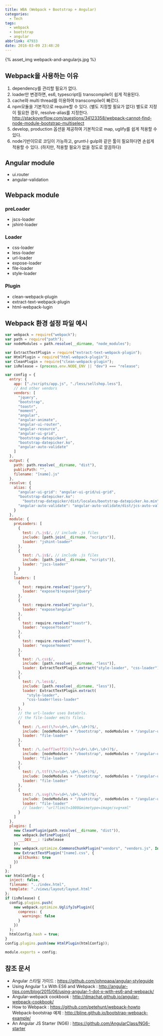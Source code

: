 ```yaml
---
title: WBA (Webpack + Bootstrap + Angular)
categories:
  - Tech
tags:
  - webpack
  - bootstrap
  - angular
abbrlink: 47933
date: 2016-03-09 23:48:20
---
```


{% asset_img webpack-and-angularjs.jpg %}

## Webpack을 사용하는 이유

1. dependency를 관리할 필요가 없다.
2. loader만 변경하면, es6, typescript등 transcompile이 쉽게 적용된다.
3. cache와 multi thread를 이용하여 transcompile이 빠르다.
4. npm모듈을 기본적으로 require할 수 있다. (별도 지정할 필요가 없다)
   별도로 지정이 필요한 경우, resolve-alias를 지정한다.
   http://stackoverflow.com/questions/34123358/webpack-cannot-find-node-module-bootstrap-multiselect
5. develop, production 옵션을 제공하여 기본적으로 map, uglify를 쉽게 적용할 수 있다.
6. node기반이므로 코딩이 가능하고, grunt나 gulp와 같은 툴이 필요하다면 손쉽게 적용할 수 있다. (하지만, 적용할 필요가 없을 정도로 깔끔하다)

## Angular module

- ui.router
- angular-validation

## Webpack module

### preLoader

- jscs-loader
- jshint-loader

### Loader

- css-loader
- less-loader
- url-loader
- expose-loader
- file-loader
- style-loader

### Plugin

- clean-webpack-plugin
- extract-text-webpack-plugin
- html-webpack-lugin

## Webpack 환경 설정 파일 예시

```js
var webpack = require("webpack");
var path = require("path");
var nodeModules = path.resolve(__dirname, "node_modules");

var ExtractTextPlugin = require("extract-text-webpack-plugin");
var HtmlPlugin = require("html-webpack-plugin");
var CleanPlugin = require("clean-webpack-plugin");
var isRelease = (process.env.NODE_ENV || "dev") === "release";

var config = {
  entry: {
    app: ["./scripts/app.js", "./less/sellshop.less"],
    // And other vendors
    vendors: [
      "jquery",
      "bootstrap",
      "toastr",
      "moment",
      "angular",
      "angular-animate",
      "angular-ui-router",
      "angular-resource",
      "angular-ui-grid",
      "bootstrap-datepicker",
      "bootstrap-datepicker.ko",
      "angular-auto-validate"
    ]
  },
  output: {
    path: path.resolve(__dirname, "dist"),
    publicPath: "",
    filename: "[name].js"
  },
  resolve: {
    alias: {
      "angular-ui-grid": "angular-ui-grid/ui-grid",
      "bootstrap-datepicker.ko":
        "bootstrap-datepicker/dist/locales/bootstrap-datepicker.ko.min",
      "angular-auto-validate": "angular-auto-validate/dist/jcs-auto-validate"
    }
  },
  module: {
    preLoaders: [
      {
        test: /\.js$/, // include .js files
        include: [path.join(__dirname, "scripts")],
        loader: "jshint-loader"
      },
      {
        test: /\.js$/, // include .js files
        include: [path.join(__dirname, "scripts")],
        loader: "jscs-loader"
      }
    ],
    loaders: [
      {
        test: require.resolve("jquery"),
        loader: "expose?$!expose?jQuery"
      },
      {
        test: require.resolve("angular"),
        loader: "expose?angular"
      },
      {
        test: require.resolve("toastr"),
        loader: "expose?toastr"
      },
      {
        test: require.resolve("moment"),
        loader: "expose?moment"
      },
      {
        test: /\.css$/,
        include: [path.resolve(__dirname, "less")],
        loader: ExtractTextPlugin.extract("style-loader", "css-loader")
      },
      {
        test: /\.less$/,
        include: [path.resolve(__dirname, "less")],
        loader: ExtractTextPlugin.extract(
          "style-loader",
          "css-loader!less-loader"
        )
      },
      // the url-loader uses DataUrls.
      // the file-loader emits files.
      {
        test: /\.eot(\?v=\d+\.\d+\.\d+)?$/,
        include: [nodeModules + "/bootstrap", nodeModules + "/angular-ui-grid"],
        loader: "file-loader"
      },
      {
        test: /\.(woff|woff2)(\?v=\d+\.\d+\.\d+)?$/,
        include: [nodeModules + "/bootstrap", nodeModules + "/angular-ui-grid"],
        loader: "file-loader"
      },
      {
        test: /\.ttf(\?v=\d+\.\d+\.\d+)?$/,
        include: [nodeModules + "/bootstrap", nodeModules + "/angular-ui-grid"],
        loader: "file-loader"
      },
      {
        test: /\.svg(\?v=\d+\.\d+\.\d+)?$/,
        include: [nodeModules + "/bootstrap", nodeModules + "/angular-ui-grid"],
        loader: "file-loader"
        // loader: "url?limit=1000&mimetype=image/svg+xml"
      }
    ]
  },
  plugins: [
    new CleanPlugin(path.resolve(__dirname, "dist")),
    new webpack.DefinePlugin({
      ___DEV___: !isRelease
    }),
    new webpack.optimize.CommonsChunkPlugin("vendors", "vendors.js", Infinity),
    new ExtractTextPlugin("[name].css", {
      allChunks: true
    })
  ]
};
var htmlConfig = {
  inject: false,
  filename: "../index.html",
  template: "./views/layout/layout.html"
};
if (isRelease) {
  config.plugins.push(
    new webpack.optimize.UglifyJsPlugin({
      compress: {
        warnings: false
      }
    })
  );
  htmlConfig.hash = true;
}
config.plugins.push(new HtmlPlugin(htmlConfig));

module.exports = config;
```

## 참조 문서

- Angular 스타일 가이드 : https://github.com/johnpapa/angular-styleguide
- Using Angular 1.x With ES6 and Webpack : http://angular-tips.com/blog/2015/06/using-angular-1-dot-x-with-es6-and-webpack/
- Angular-webpack cookbook : http://dmachat.github.io/angular-webpack-cookbook/
- How to Webpack : https://github.com/petehunt/webpack-howto
  Webpack-bootstrap 예제 : http://bline.github.io/bootstrap-webpack-example/
- An Angular JS Starter (NG6) : https://github.com/AngularClass/NG6-starter
